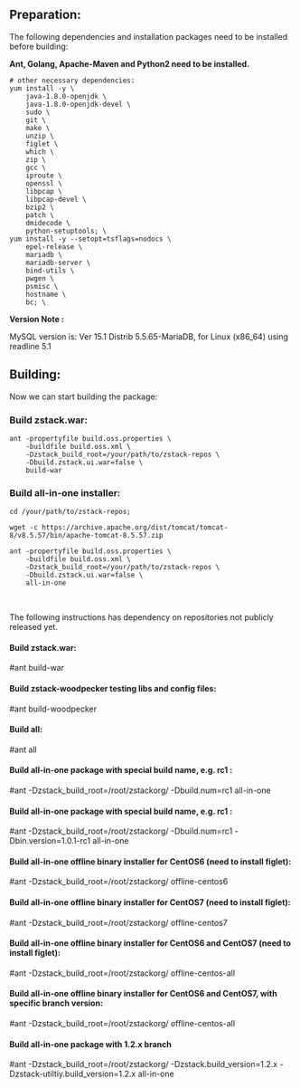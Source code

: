 Preparation:
-------------
The following dependencies and installation packages need to be installed before building:

**Ant, Golang, Apache-Maven and Python2 need to be installed.**

```
# other necessary dependencies: 
yum install -y \
    java-1.8.0-openjdk \
    java-1.8.0-openjdk-devel \
    sudo \
    git \
    make \
    unzip \
    figlet \
    which \
    zip \
    gcc \
    iproute \
    openssl \
    libpcap \
    libpcap-devel \
    bzip2 \
    patch \
    dmidecode \
    python-setuptools; \
yum install -y --setopt=tsflags=nodocs \
    epel-release \
    mariadb \
    mariadb-server \
    bind-utils \
    pwgen \
    psmisc \
    hostname \
    bc; \
```

**Version Note :** 

MySQL version is: Ver 15.1 Distrib 5.5.65-MariaDB, for Linux (x86_64) using readline 5.1



## Building:

Now we can start building the package: 


### **Build zstack.war:**

    ant -propertyfile build.oss.properties \
        -buildfile build.oss.xml \
        -Dzstack_build_root=/your/path/to/zstack-repos \
        -Dbuild.zstack.ui.war=false \
        build-war



### **Build all-in-one installer:**

```
cd /your/path/to/zstack-repos;

wget -c https://archive.apache.org/dist/tomcat/tomcat-8/v8.5.57/bin/apache-tomcat-8.5.57.zip
```



    ant -propertyfile build.oss.properties \
        -buildfile build.oss.xml \
        -Dzstack_build_root=/your/path/to/zstack-repos \
        -Dbuild.zstack.ui.war=false \
        all-in-one

 &nbsp; 



The following instructions has dependency on repositories not publicly released yet.

#### Build zstack.war:

#ant build-war

#### Build zstack-woodpecker testing libs and config files:
#ant build-woodpecker

#### Build all:
#ant all

#### Build all-in-one package with special build name, e.g. rc1 :
#ant -Dzstack_build_root=/root/zstackorg/ -Dbuild.num=rc1 all-in-one

#### Build all-in-one package with special build name, e.g. rc1 :

#ant -Dzstack_build_root=/root/zstackorg/ -Dbuild.num=rc1 -Dbin.version=1.0.1-rc1 all-in-one

#### Build all-in-one offline binary installer for CentOS6 (need to install figlet):

#ant -Dzstack_build_root=/root/zstackorg/ offline-centos6

#### Build all-in-one offline binary installer for CentOS7 (need to install figlet):
#ant -Dzstack_build_root=/root/zstackorg/ offline-centos7

#### Build all-in-one offline binary installer for CentOS6 and CentOS7 (need to install figlet):
#ant -Dzstack_build_root=/root/zstackorg/ offline-centos-all

#### Build all-in-one offline binary installer for CentOS6 and CentOS7, with specific branch version:

#ant -Dzstack_build_root=/root/zstackorg/ offline-centos-all

#### Build all-in-one package with 1.2.x branch
#ant -Dzstack_build_root=/root/zstackorg/ -Dzstack.build_version=1.2.x -Dzstack-utiltiy.build_version=1.2.x all-in-one